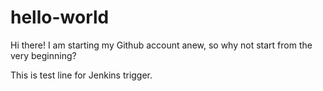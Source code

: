 # hello-world

Hi there!
I am starting my Github account anew, so why not start from the very beginning?

This is test line for Jenkins trigger.
